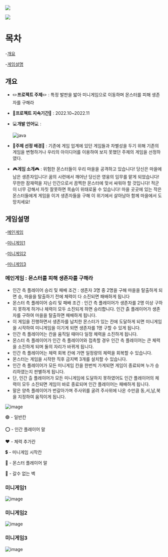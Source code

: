 <img src="https://capsule-render.vercel.app/api?type=waving&color=03429a&height=150&section=header&text=GAME_PROJECT&fontSize=50&fontColor=ffffff" />

<a href="https://youtu.be/9qptE6XTPzs"><img src="https://img.shields.io/badge/YouTube-FF0000?style=for-the-badge&logo=youtube&logoColor=white&link=https://youtu.be/9qptE6XTPzs"></a>



# **목차**
-[개요](#개요)
  
-[게임설명](#게임설명)

## **개요**
- ✏️**프로젝트 주제**✏️ : 특정 발판을 밟아 미니게임으로 이동하며 몬스터를 피해 생존자를 구해라
- 📆**프로젝트 지속기간**📆 : 2022.10~2022.11
- 💻**개발 언어**💻 :
  
  ![java](https://img.shields.io/badge/Java-ED8B00?style=for-the-badge&logo=openjdk&logoColor=white)
- 📝**주제 선정 배경**📝 : 기존에 게임 업계에 있던 게임들과 차별성을 두기 위해 기존의 게임을 변형하거나 우리의 아이디어를 이용하여 보지 못했던 주제의 게임을 선정하였다.
- 🎮**게임 소개**🎮 : 위험한 몬스터들이 우리 마을을 공격하고 있습니다! 당신은 마을에 남은 생존자입니다! 꿈의 시련에서 깨어난 당신은 영웅의 임무를 맡게 되었습니다! 무한한 잠재력을 지닌 인간으로서 끔찍한 몬스터에 맞서 싸워야 할 것입니다! 적군이 너무 강해서 자칫 잘못하면 목숨이 위태로울 수 있습니다! 마을 곳곳에 있는 작은 몬스터들에게 게임을 이겨 생존자들을 구해 이 위기에서 살아남아 함께 마을에서 도망치세요!
  
## **게임설명**

-[메인게임](#메인게임)

-[미니게임1](#미니게임1)

-[미니게임2](#미니게임2)

-[미니게임3](#미니게임3)




### **메인게임** : 몬스터를 피해 생존자를 구해라
- 인간 측 플레이어 승리 및 패배 조건 : 생존자 3명 중 2명을 구해 마을을 탈출하게 되면 승, 마을을 탈출하기 전에 체력이 다 소진되면 패배하게 됩니다
- 몬스터 측 플레이어 승리 및 패배 조건 : 인간 측 플레이어가 생존자를 2명 이상 구하지 못하게 하거나 체력이 모두 소진되게 하면 승리합니다. 인간 츩 플레이어가 생존자를 구하여 마을을 탈출하면 패배하게 됩니다.
- 이 게임을 진행하면서 생존자를 납치한 몬스터가 있는 칸에 도달하게 되면 미니게임을 시작하여 미니게임을 이기게 되면 생존자를 1명 구할 수 있게 됩니다.
- 인간 측 플레이어는 칸을 움직일 때마다 일정 체력을 소진하게 됩니다.
- 몬스터 측 플레이어가 인간 측 플레이어와 접촉할 경우 인간 측 플레이어는 큰 체력을 소진하게 되며 둘의 자리가 바뀌게 됩니다.
- 인간 측 플레이어는 체력 회복 칸에 가면 일정량의 체력을 회복할 수 있습니다.
- 몬스터는 게임을 시작한 직후 금지벽 3개를 설치할 수 있습니다.
- 인간 측 플레이어가 모든 미니게임 칸을 한번씩 가게되면 게임이 종료되며 누가 승리하였는지 판별하게 됩니다.
- 단, 인간 츨 플레이어가 모든 미니게임에 도달하지 못하였어도 인간 플레이어의 체력이 모두 소진되면 게임이 바로 종료되며 인간 플레이어는 패배하게 됩니다.
- 말은 양측 플레이어가 번갈아가며 주사위를 굴려 주사위에 나온 수만큼 동,서,남,북을 지정하여 움직이게 됩니다.
  
![image](https://github.com/SeoooooNyeong/Game_Project_Java/assets/113419106/3d005da5-5ff0-43c3-918d-8eabddcf1dda)

🟣 - 일반칸

⭕ - 인간 플레이어 말

❤ - 체력 추가칸

💲 - 미니게임 시작칸

👹 - 몬스터 플레이어 말

🚫 - 갈수 없는 벽


### **미니게임1** 
![image](https://github.com/SeoooooNyeong/Game_Project_Java/assets/113419106/2d955ab4-3fb0-4322-b78a-ff7640dee1db)


### **미니게임2**
![image](https://github.com/SeoooooNyeong/Game_Project_Java/assets/113419106/65158792-e89d-41ea-969b-f125b04bed3a)

### **미니게임3**
![image](https://github.com/SeoooooNyeong/Game_Project_Java/assets/113419106/79ad778b-e204-41df-894a-4716762c2d36)
